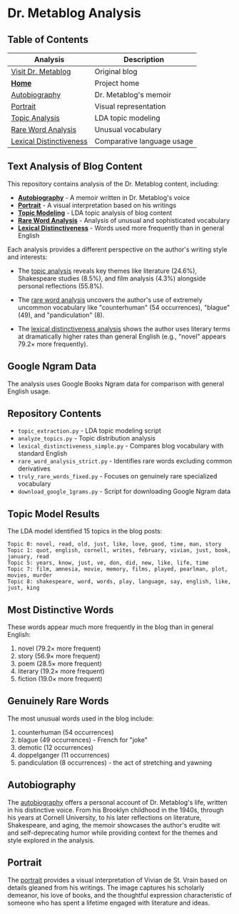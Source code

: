 # Dr. Metablog Analysis

## Table of Contents

| Analysis | Description |
|----------|-------------|
| [Visit Dr. Metablog](https://www.drmetablog.com/) | Original blog |
| **[Home](README.md)** | Project home |
| [Autobiography](autobiography_of_dr_metablog.md) | Dr. Metablog's memoir |
| [Portrait](portrait_of_dr_metablog.md) | Visual representation |
| [Topic Analysis](topic_analysis_report.md) | LDA topic modeling |
| [Rare Word Analysis](rare_word_analysis.md) | Unusual vocabulary |
| [Lexical Distinctiveness](distinctive_vocabulary.md) | Comparative language usage |

## Text Analysis of Blog Content

This repository contains analysis of the Dr. Metablog content, including:

- **[Autobiography](autobiography_of_dr_metablog.md)** - A memoir written in Dr. Metablog's voice
- **[Portrait](portrait_of_dr_metablog.md)** - A visual interpretation based on his writings
- **[Topic Modeling](topic_analysis_report.md)** - LDA topic analysis of blog content
- **[Rare Word Analysis](rare_word_analysis.md)** - Analysis of unusual and sophisticated vocabulary
- **[Lexical Distinctiveness](distinctive_vocabulary.md)** - Words used more frequently than in general English

Each analysis provides a different perspective on the author's writing style and interests:

- The [topic analysis](topic_analysis_report.md) reveals key themes like literature (24.6%), Shakespeare studies (8.5%), and film analysis (4.3%) alongside personal reflections (55.8%).

- The [rare word analysis](rare_word_analysis.md) uncovers the author's use of extremely uncommon vocabulary like "counterhuman" (54 occurrences), "blague" (49), and "pandiculation" (8).

- The [lexical distinctiveness analysis](distinctive_vocabulary.md) shows the author uses literary terms at dramatically higher rates than general English (e.g., "novel" appears 79.2× more frequently).

## Google Ngram Data

The analysis uses Google Books Ngram data for comparison with general English usage.

## Repository Contents

- `topic_extraction.py` - LDA topic modeling script
- `analyze_topics.py` - Topic distribution analysis
- `lexical_distinctiveness_simple.py` - Compares blog vocabulary with standard English
- `rare_word_analysis_strict.py` - Identifies rare words excluding common derivatives
- `truly_rare_words_fixed.py` - Focuses on genuinely rare specialized vocabulary
- `download_google_1grams.py` - Script for downloading Google Ngram data

## Topic Model Results

The LDA model identified 15 topics in the blog posts:

```
Topic 0: novel, read, old, just, like, love, good, time, man, story
Topic 1: quot, english, cornell, writes, february, vivian, just, book, january, read
Topic 5: years, know, just, ve, don, did, new, like, life, time
Topic 7: film, amnesia, movie, memory, films, played, pearlman, plot, movies, murder
Topic 8: shakespeare, word, words, play, language, say, english, like, just, king
```

## Most Distinctive Words

These words appear much more frequently in the blog than in general English:

1. novel (79.2× more frequent)
2. story (56.9× more frequent)
3. poem (28.5× more frequent)
4. literary (19.2× more frequent)
5. fiction (19.0× more frequent)

## Genuinely Rare Words

The most unusual words used in the blog include:

1. counterhuman (54 occurrences)
2. blague (49 occurrences) - French for "joke"
3. demotic (12 occurrences)
4. doppelganger (11 occurrences)
5. pandiculation (8 occurrences) - the act of stretching and yawning

## Autobiography

The [autobiography](autobiography_of_dr_metablog.md) offers a personal account of Dr. Metablog's life, written in his distinctive voice. From his Brooklyn childhood in the 1940s, through his years at Cornell University, to his later reflections on literature, Shakespeare, and aging, the memoir showcases the author's erudite wit and self-deprecating humor while providing context for the themes and style explored in the analysis.

## Portrait

The [portrait](portrait_of_dr_metablog.md) provides a visual interpretation of Vivian de St. Vrain based on details gleaned from his writings. The image captures his scholarly demeanor, his love of books, and the thoughtful expression characteristic of someone who has spent a lifetime engaged with literature and ideas.